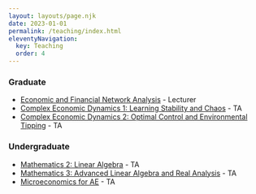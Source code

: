```yaml
---
layout: layouts/page.njk
date: 2023-01-01
permalink: /teaching/index.html
eleventyNavigation:
  key: Teaching
  order: 4
---
```


### Graduate

- [Economic and Financial Network Analysis](https://coursecatalogue.uva.nl/xmlpages/page/2024-2025-en/search-course/course/120520) - Lecturer
- [Complex Economic Dynamics 1: Learning Stability and Chaos](https://coursecatalogue.uva.nl/xmlpages/page/2023-2024-en/search-course/course/112131) - TA
- [Complex Economic Dynamics 2: Optimal Control and Environmental Tipping](https://coursecatalogue.uva.nl/xmlpages/page/2023-2024-en/search-course/course/112133) - TA

### Undergraduate

- [Mathematics 2: Linear Algebra](https://coursecatalogue.uva.nl/xmlpages/page/2023-2024-en/search-course/course/111545) - TA
- [Mathematics 3: Advanced Linear Algebra and Real Analysis](https://coursecatalogue.uva.nl/xmlpages/page/2023-2024-en/search-course/course/111781) - TA
- [Microeconomics for AE](https://coursecatalogue.uva.nl/xmlpages/page/2023-2024-en/search-course/course/111789) - TA